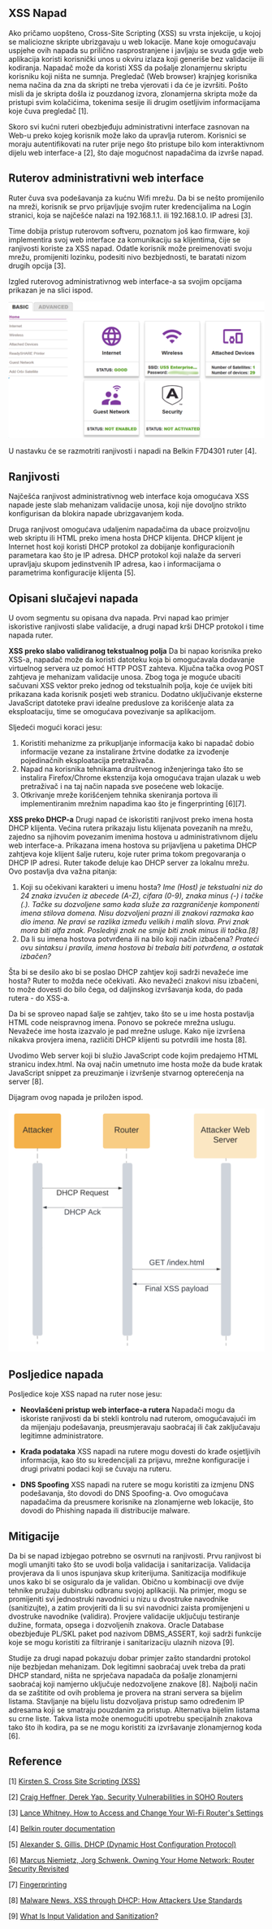 ## XSS Napad

Ako pričamo uopšteno, Cross-Site Scripting (XSS) su vrsta injekcije, u kojoj se maliciozne skripte ubrizgavaju u web lokacije. Mane koje omogućavaju uspjehe ovih napada su prilično rasprostranjene i javljaju se svuda gdje web aplikacija koristi korisnički unos u okviru izlaza koji generiše bez validacije ili kodiranja. Napadač može da koristi XSS da pošalje zlonamjernu skriptu korisniku koji ništa ne sumnja. Pregledač (Web browser) krajnjeg korisnika nema načina da zna da skripti ne treba vjerovati i da će je izvršiti. Pošto misli da je skripta došla iz pouzdanog izvora, zlonamjerna skripta može da pristupi svim kolačićima, tokenima sesije ili drugim osetljivim informacijama koje čuva pregledač [1].

Skoro svi kućni ruteri obezbjeđuju administrativni interface zasnovan na Web-u preko kojeg korisnik može lako da upravlja ruterom. Korisnici se moraju autentifikovati na ruter prije nego što pristupe bilo kom interaktivnom dijelu web interface-a [2], što daje mogućnost napadačima da izvrše napad.

## Ruterov administrativni web interface

Ruter čuva sva podešavanja za kućnu Wifi mrežu. Da bi se nešto promijenilo na mreži, korisnik se prvo prijavljuje svojim ruter kredencijalima na Login stranici, koja se najčešće nalazi na 192.168.1.1. ili 192.168.1.0. IP adresi [3].

Time dobija pristup ruterovom softveru, poznatom još kao firmware, koji implementira svoj web interface za komunikaciju sa klijentima, čije se ranjivosti koriste za XSS napad. Odatle korisnik može preimenovati svoju mrežu, promijeniti lozinku, podesiti nivo bezbjednosti, te baratati nizom drugih opcija [3].

Izgled ruterovog administrativnog web interface-a sa svojim opcijama prikazan je na slici ispod.

![Botnet.png](Images/RouterAdminWebInterface.png)

U nastavku će se razmotriti ranjivosti i napadi na Belkin F7D4301 ruter [4].

## Ranjivosti

Najčešća ranjivost administrativnog web interface koja omogućava XSS napade jeste slab mehanizam validacije unosa, koji nije dovoljno strikto konfigurisan da blokira napade ubrizgavanjem koda.

Druga ranjivost omogućava udaljenim napadačima da ubace proizvoljnu web skriptu ili HTML preko imena hosta DHCP klijenta. DHCP klijent je Internet host koji koristi DHCP protokol za dobijanje konfiguracionih parametara kao što je IP adresa. DHCP protokol koji nalaže da serveri upravljaju skupom jedinstvenih IP adresa, kao i informacijama o parametrima konfiguracije klijenta [5].

## Opisani slučajevi napada

U ovom segmentu su opisana dva napada. Prvi napad kao primjer iskoristive ranjivosti slabe validacije, a drugi napad krši DHCP protokol i time napada ruter.

**XSS preko slabo validiranog tekstualnog polja**
Da bi napao korisnika preko XSS-a, napadač može da koristi datoteku koja bi omogućavala dodavanje virtuelnog servera uz pomoć HTTP POST zahteva. Ključna tačka ovog POST zahtjeva je mehanizam validacije unosa. Zbog toga je moguće ubaciti sačuvani XSS vektor preko jednog od tekstualnih polja, koje će uvijek biti prikazana kada korisnik posjeti web stranicu.
Dodatno uključivanje eksterne JavaScript datoteke pravi idealne preduslove za korišćenje alata za eksploataciju, time se omogućava povezivanje sa aplikacijom.

Sljedeći mogući koraci jesu:

1.  Koristiti mehanizme za prikupljanje informacija kako bi napadač dobio informacije vezane za instalirane žrtvine dodatke za izvođenje pojedinačnih eksploatacija pretraživača.
2.  Napad na korisnika tehnikama društvenog inženjeringa tako što se instalira Firefox/Chrome ekstenzija koja omogućava trajan ulazak u web pretraživač i na taj način napada sve posećene web lokacije.
3.  Otkrivanje mreže korišćenjem tehnika skeniranja portova ili implementiranim mrežnim napadima kao što je fingerprinting [6][7].

**XSS preko DHCP-a**
Drugi napad će iskoristiti ranjivost preko imena hosta DHCP klijenta. Većina rutera prikazaju listu klijenata povezanih na mrežu, zajedno sa njihovim povezanim imenima hostova u administrativnom dijelu web interface-a. Prikazana imena hostova su prijavljena u paketima DHCP zahtjeva koje klijent šalje ruteru, koje ruter prima tokom pregovaranja o DHCP IP adresi. Ruter takođe deluje kao DHCP server za lokalnu mrežu.
Ovo postavlja dva važna pitanja:

1.  Koji su očekivani karakteri u imenu hosta?
    _Ime (Host) je tekstualni niz do 24 znaka izvučen iz abecede (A-Z), cifara (0-9), znaka minus (-) i tačke (.). Tačke su dozvoljene samo kada služe za razgraničenje komponenti imena stilova domena. Nisu dozvoljeni prazni ili znakovi razmaka kao dio imena. Ne pravi se razlika između velikih i malih slova. Prvi znak mora biti alfa znak. Poslednji znak ne smije biti znak minus ili tačka.[8]_
2.  Da li su imena hostova potvrđena ili na bilo koji način izbačena?
    _Prateći ovu sintaksu i pravila, imena hostova bi trebala biti potvrđena, a ostatak izbačen?_

Šta bi se desilo ako bi se poslao DHCP zahtjev koji sadrži nevažeće ime hosta? Ruter to možda neće očekivati. Ako nevažeći znakovi nisu izbačeni, to može dovesti do bilo čega, od daljinskog izvršavanja koda, do pada rutera - do XSS-a.

Da bi se sproveo napad šalje se zahtjev, tako što se u ime hosta postavlja HTML code neispravnog imena. Ponovo se pokreće mrežna uslugu. Nevažeće ime hosta izazvalo je pad mrežne usluge. Kako nije izvršena nikakva provjera imena, različiti DHCP klijenti su potvrdili ime hosta [8].

Uvodimo Web server koji bi služio JavaScript code kojim predajemo HTML stranicu index.html. Na ovaj način umetnuto ime hosta može da bude kratak JavaScript snippet za preuzimanje i izvršenje stvarnog opterećenja na server [8].

Dijagram ovog napada je priložen ispod.

![Botnet.png](Images/XSSThroughDHCP.png)

## Posljedice napada

Posljedice koje XSS napad na ruter nose jesu:

- **Neovlašćeni pristup web interface-a rutera**
  Napadači mogu da iskoriste ranjivosti da bi stekli kontrolu nad ruterom, omogućavajući im da mijenjaju podešavanja, preusmjeravaju saobraćaj ili čak zaključavaju legitimne administratore.

- **Krađa podataka**
  XSS napadi na rutere mogu dovesti do krađe osjetljivih informacija, kao što su kredencijali za prijavu, mrežne konfiguracije i drugi privatni podaci koji se čuvaju na ruteru.

- **DNS Spoofing**
  XSS napadi na rutere se mogu koristiti za izmjenu DNS podešavanja, što dovodi do DNS Spoofing-a. Ovo omogućava napadačima da preusmere korisnike na zlonamjerne web lokacije, što dovodi do Phishing napada ili distribucije malware.

## Mitigacije

Da bi se napad izbjegao potrebno se osvrnuti na ranjivosti. Prvu ranjivost bi mogli umanjiti tako što se uvodi bolja validacija i sanitarizacija. Validacija provjerava da li unos ispunjava skup kriterijuma. Sanitizacija modifikuje unos kako bi se osiguralo da je validan. Obično u kombinaciji ove dvije tehnike pružaju dubinsku odbranu svojoj aplikaciji. Na primjer, mogu se promijeniti svi jednostruki navodnici u nizu u dvostruke navodnike (sanitizujte), a zatim provjeriti da li su svi navodnici zaista promijenjeni u dvostruke navodnike (validira). Provjere validacije uključuju testiranje dužine, formata, opsega i dozvoljenih znakova. Oracle Database obezbjeđuje PL/SKL paket pod nazivom DBMS_ASSERT, koji sadrži funkcije koje se mogu koristiti za filtriranje i sanitarizaciju ulaznih nizova [9].

Studije za drugi napad pokazuju dobar primjer zašto standardni protokol nije bezbjedan mehanizam. Dok legitimni saobraćaj uvek treba da prati DHCP standard, ništa ne sprječava napadača da pošalje zlonamjerni saobraćaj koji namjerno uključuje nedozvoljene znakove [8]. Najbolji način da se zaštitite od ovih problema je provera na strani servera sa bijelim listama. Stavljanje na bijelu listu dozvoljava pristup samo određenim IP adresama koji se smatraju pouzdanim za pristup. Alternativa bijelim listama su crne liste. Takva lista može onemogućiti upotrebu specijalnih znakova tako što ih kodira, pa se ne mogu koristiti za izvršavanje zlonamjernog koda [6].

## Reference

[1] [Kirsten S. Cross Site Scripting (XSS)](https://owasp.org/www-community/attacks/xss/)

[2] [Craig Heffner, Derek Yap. Security Vulnerabilities in SOHO Routers](https://www.exploit-db.com/docs/english/13000-security-vulnerabilities-in-soho-routers.pdf)

[3] [Lance Whitney. How to Access and Change Your Wi-Fi Router's Settings](https://www.pcmag.com/how-to/how-to-access-your-wi-fi-routers-settings)

[4] [Belkin router documentation](https://www.belkin.com/my/support-article?articleNum=7994)

[5] [Alexander S. Gillis. DHCP (Dynamic Host Configuration Protocol)](https://www.techtarget.com/searchnetworking/definition/DHCP#:~:text=DHCP%20is%20a%20client-server,they%20connect%20to%20a%20network.)

[6] [Marcus Niemietz, Jorg Schwenk. Owning Your Home Network: Router Security Revisited](https://arxiv.org/pdf/1506.04112.pdf)

[7] [Fingerprinting](fingerprinting)

[8] [Malware News. XSS through DHCP: How Attackers Use Standards](https://www.pcmag.com/how-to/how-to-access-your-wi-fi-routers-settings)

[9] [What Is Input Validation and Sanitization?](https://download.oracle.com/oll/tutorials/SQLInjection/html/lesson1/les01_tm_ovw3.htm#:~:text=Validation%20checks%20if%20the%20input,depth%20defense%20to%20your%20application.)
